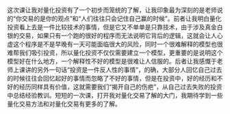 这次课让我对量化投资有了一个初步而笼统的了解，让我印象最为深刻的是老师说的“你交易的是你的观点”和“人们往往只会记住自己赢的时候”。前者让我明白量化投资看上去是一件比较技术的事情，但是它又不单单是只靠技术，由于涉及真金白银的交易，如果只有一个跑的很好的程序而无法说明它背后的逻辑，这就会让人心虚这个程序是不是早晚有一天可能面临很大的风险，同时一个很难解释的模型也很难帮我们吸引投资，所以量化投资不仅仅需要建立一个模型，更重要的是说明这个模型好在什么地方，一个解释性不好的模型是很难让人信服的。后者让我感慨于老师上课讲的另外一句话“投资是一件反人性的事情”，的确，大部分人回忆自己过去的时候往往会回忆起好的事情而忽略了不好的事情，但是在投资中，好的经历和不好的经历同样具有价值，这就需要我们“揭开自己的伤疤”，从自己过去失败的投资中总结经验教训。短短的一次课，打开我对量化交易了解的大门，我期待学到一些量化交易方法和对量化交易有更多的了解。
